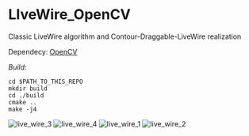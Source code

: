 # LIveWire_OpenCV

Classic LiveWire algorithm and Contour-Draggable-LiveWire realization

Dependecy: [OpenCV](http://opencv.org/)

*Build:*
```
cd $PATH_TO_THIS_REPO
mkdir build
cd ./build
cmake ..
make -j4
````

![live_wire_3](img/live_wire_3.png)
![live_wire_4](img/live_wire_4.png)
![live_wire_1](img/live_wire_1.png)
![live_wire_2](img/live_wire_2.png)


